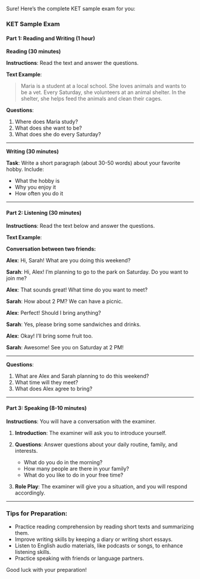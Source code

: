 Sure! Here’s the complete KET sample exam for you:

### KET Sample Exam

#### Part 1: Reading and Writing (1 hour)

**Reading (30 minutes)**

**Instructions**: Read the text and answer the questions.

**Text Example**: 
> Maria is a student at a local school. She loves animals and wants to be a vet. Every Saturday, she volunteers at an animal shelter. In the shelter, she helps feed the animals and clean their cages.

**Questions**:
1. Where does Maria study?
2. What does she want to be?
3. What does she do every Saturday?

---

**Writing (30 minutes)**

**Task**: Write a short paragraph (about 30-50 words) about your favorite hobby. Include:
- What the hobby is
- Why you enjoy it
- How often you do it

---

#### Part 2: Listening (30 minutes)

**Instructions**: Read the text below and answer the questions.

**Text Example**: 

**Conversation between two friends:**

**Alex**: Hi, Sarah! What are you doing this weekend?

**Sarah**: Hi, Alex! I’m planning to go to the park on Saturday. Do you want to join me?

**Alex**: That sounds great! What time do you want to meet?

**Sarah**: How about 2 PM? We can have a picnic.

**Alex**: Perfect! Should I bring anything?

**Sarah**: Yes, please bring some sandwiches and drinks.

**Alex**: Okay! I’ll bring some fruit too.

**Sarah**: Awesome! See you on Saturday at 2 PM!

---

**Questions**:
1. What are Alex and Sarah planning to do this weekend?
2. What time will they meet?
3. What does Alex agree to bring?

---

#### Part 3: Speaking (8-10 minutes)

**Instructions**: You will have a conversation with the examiner.

1. **Introduction**: The examiner will ask you to introduce yourself.
2. **Questions**: Answer questions about your daily routine, family, and interests.
   - What do you do in the morning?
   - How many people are there in your family?
   - What do you like to do in your free time?

3. **Role Play**: The examiner will give you a situation, and you will respond accordingly.

---

### Tips for Preparation:
- Practice reading comprehension by reading short texts and summarizing them.
- Improve writing skills by keeping a diary or writing short essays.
- Listen to English audio materials, like podcasts or songs, to enhance listening skills.
- Practice speaking with friends or language partners.

Good luck with your preparation!